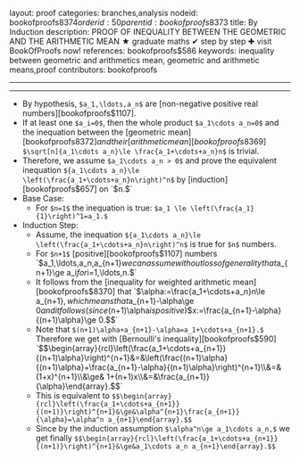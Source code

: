 layout: proof
categories: branches,analysis
nodeid: bookofproofs$8374
orderid: 50
parentid: bookofproofs$8373
title: By Induction
description: PROOF OF INEQUALITY BETWEEN THE GEOMETRIC AND THE ARITHMETIC MEAN ★ graduate maths ✔ step by step ✚ visit BookOfProofs now!
references: bookofproofs$586
keywords: inequality between geometric and arithmetics mean, geometric and arithmetic means,proof
contributors: bookofproofs

---


---

* By hypothesis, `$a_1,\ldots,a_n$` are [non-negative positive real numbers][bookofproofs$1107].
* If at least one `$a_i=0$`, then the whole product `$a_1\cdots a_n=0$` and the inequation between the [geometric mean][bookofproofs$8372] and their [arithmetic mean][bookofproofs$8369] `$\sqrt[n]{a_1\cdots a_n}\le \frac{a_1+\cdots+a_n}n$` is trivial.
* Therefore, we assume `$a_1\cdots a_n > 0$` and prove the equivalent inequation `${a_1\cdots a_n}\le \left(\frac{a_1+\cdots+a_n}n\right)^n$` by [induction][bookofproofs$657] on `$n.$`
* Base Case: 
   * For `$n=1$` the inequation is true: `$a_1 \le \left(\frac{a_1}{1}\right)^1=a_1.$` 
* Induction Step: 
   * Assume, the inequation `${a_1\cdots a_n}\le \left(\frac{a_1+\cdots+a_n}n\right)^n$` is true for `$n$` numbers.
   * For `$n+1$` [positive][bookofproofs$1107] numbers `$a_1,\ldots,a_n,a_{n+1}$` we can assume without loss of generality that `$a_{n+1}\ge a_i$` for `$i=1,\ldots,n.$` 
   * It follows from the [inequality for weighted arithmetic mean][bookofproofs$8370] that `$\alpha:=\frac{a_1+\cdots+a_n}n\le a_{n+1}$`, which means that `$a_{n+1}-\alpha\ge 0$` and it follows (since `$(n+1)\alpha$` is positive) `$$x:=\frac{a_{n+1}-\alpha}{(n+1)\alpha}\ge 0.$$`
   * Note that `$(n+1)\alpha+a_{n+1}-\alpha=a_1+\cdots+a_{n+1}.$` Therefore we get with [Bernoulli's inequality][bookofproofs$590] `$$\begin{array}{rcl}\left(\frac{a_1+\cdots+a_{n+1}}{(n+1)\alpha}\right)^{n+1}&=&\left(\frac{(n+1)\alpha}{(n+1)\alpha}+\frac{a_{n+1}-\alpha}{(n+1)\alpha}\right)^{n+1}\\&=&(1+x)^{n+1}\\&\ge& 1+(n+1)x\\&=&\frac{a_{n+1}}{\alpha}\end{array}.$$`
   * This is equivalent to `$$\begin{array}{rcl}\left(\frac{a_1+\cdots+a_{n+1}}{(n+1)}\right)^{n+1}&\ge&\alpha^{n+1}\frac{a_{n+1}}{\alpha}=\alpha^n a_{n+1}\end{array}.$$`
   * Since by the induction assumption `$\alpha^n\ge a_1\cdots a_n,$` we get finally `$$\begin{array}{rcl}\left(\frac{a_1+\cdots+a_{n+1}}{(n+1)}\right)^{n+1}&\ge&a_1\cdots a_n a_{n+1}\end{array}.$$`
